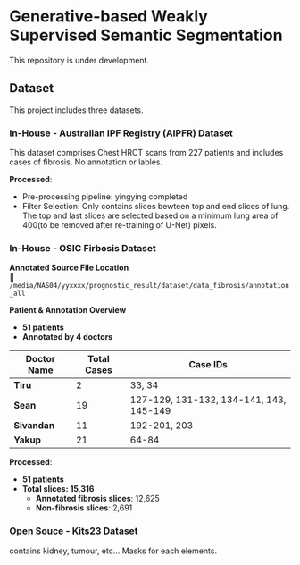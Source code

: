 # Generative-based Weakly Supervised Semantic Segmentation
This repository is under development.

## Dataset
This project includes three datasets.

### In-House - Australian IPF Registry (AIPFR) Dataset
This dataset comprises Chest HRCT scans from 227 patients and includes cases of fibrosis. No annotation or lables.

**Processed**: 
- Pre-processing pipeline: yingying completed
- Filter Selection: Only contains slices bewteen top and end slices of lung. The top and last slices are selected based on a minimum lung area of 400(to be removed after re-training of U-Net) pixels.

### In-House - OSIC Firbosis Dataset
**Annotated Source File Location**  
📂 `/media/NAS04/yyxxxx/prognostic_result/dataset/data_fibrosis/annotation_all`

**Patient & Annotation Overview**  
- **51 patients**  
- **Annotated by 4 doctors**

| Doctor Name  | Total Cases | Case IDs |
|-------------|------------|----------------------------------------------------|
| **Tiru**    | 2          | 33, 34 |
| **Sean**    | 19         | 127-129, 131-132, 134-141, 143, 145-149 |
| **Sivandan** | 11        | 192-201, 203 |
| **Yakup**   | 21         | 64-84 |

**Processed**: 
- **51 patients**  
- **Total slices: 15,316**
  - **Annotated fibrosis slices**: 12,625  
  - **Non-fibrosis slices**: 2,691  

### Open Souce - Kits23 Dataset
contains kidney, tumour, etc... Masks for each elements.
